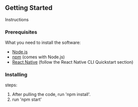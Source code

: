 ## Getting Started

Instructions

### Prerequisites

What you need to install the software:

- [Node.js](https://nodejs.org/)
- [npm](https://npmjs.com/) (comes with Node.js)
- [React Native](https://reactnative.dev/docs/environment-setup) (follow the React Native CLI Quickstart section)

### Installing

steps: 

1. After pulling the code, run 'npm install'.
2. run 'npm start'
